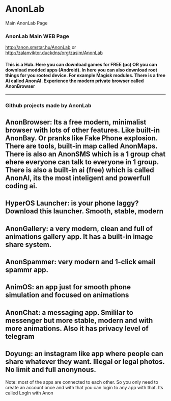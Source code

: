 # AnonLab
Main AnonLab Page

### AnonLab Main WEB Page
http://anon.smstar.hu/AnonLab
or
http://zalanviktor.duckdns/org/zasim/AnonLab

#### This is a Hub. Here you can download games for FREE (pc) OR you can download modded apps (Android). In here you can also download root things for you rooted device. For example Magisk modules. There is a free Ai called AnonAI. Experience the modern private browser called AnonBrowser

-------------------------

### Github projects made by AnonLab 


## AnonBrowser: Its a free modern, minimalist browser with lots of other features. Like built-in AnonBay. Or pranks like Fake Phone explosion. There are tools, built-in map called AnonMaps. There is also an AnonSMS which is a 1 group chat ehere everyone can talk to everyone in 1 group. There is also a built-in ai (free) which is called AnonAI, its the most inteligent and powerfull coding ai.

## HyperOS Launcher: is your phone laggy? Download this launcher. Smooth, stable, modern

## AnonGallery: a very modern, clean and full of animations gallery app. It has a built-in image share system.

## AnonSpammer: very modern and 1-click email spammr app.

## AnimOS: an app just for smooth phone simulation and focused on animations

## AnonChat: a messaging app. Smililar to messenger but more stable, modern and with more animations. Also it has privacy level of telegram

## Doyung: an instagram like app where people can share whatever they want. Illegal or legal photos. No limit and full anonynous.



Note: most of the apps are connected to each other. So you only need to create an account once and with that you can login to any app with that. Its called LogIn with Anon
